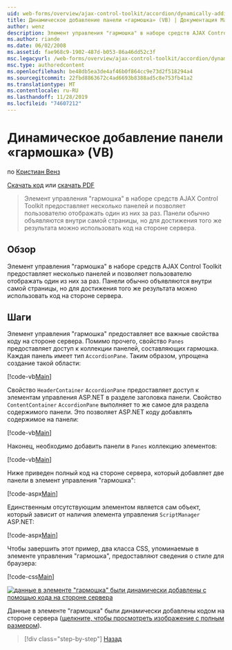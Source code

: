 ```yaml
---
uid: web-forms/overview/ajax-control-toolkit/accordion/dynamically-adding-an-accordion-pane-vb
title: Динамическое добавление панели «гармошка» (VB) | Документация Майкрософт
author: wenz
description: Элемент управления "гармошка" в наборе средств AJAX Control Toolkit предоставляет несколько панелей и позволяет пользователю отображать один из них за раз. Панели обычно объявляются w...
ms.author: riande
ms.date: 06/02/2008
ms.assetid: fae968c9-1902-487d-b053-86a46dd52c3f
msc.legacyurl: /web-forms/overview/ajax-control-toolkit/accordion/dynamically-adding-an-accordion-pane-vb
msc.type: authoredcontent
ms.openlocfilehash: be48db5ea3de4af46b0f864cc9e73d2f518294a4
ms.sourcegitcommit: 22fbd8863672c4ad6693b8388ad5c8e753fb41a2
ms.translationtype: MT
ms.contentlocale: ru-RU
ms.lasthandoff: 11/28/2019
ms.locfileid: "74607212"
---
```

# <a name="dynamically-adding-an-accordion-pane-vb"></a>Динамическое добавление панели «гармошка» (VB)

по [Кристиан Венз](https://github.com/wenz)

[Скачать код](https://download.microsoft.com/download/5/6/d/56d50cef-2011-4c8f-9891-7edc6dc57df9/Accordion2.vb.zip) или [скачать PDF](https://download.microsoft.com/download/6/7/1/6718d452-ff89-4d3f-a90e-c74ec2d636a3/accordion2VB.pdf)

> Элемент управления "гармошка" в наборе средств AJAX Control Toolkit предоставляет несколько панелей и позволяет пользователю отображать один из них за раз. Панели обычно объявляются внутри самой страницы, но для достижения того же результата можно использовать код на стороне сервера.

## <a name="overview"></a>Обзор

Элемент управления "гармошка" в наборе средств AJAX Control Toolkit предоставляет несколько панелей и позволяет пользователю отображать один из них за раз. Панели обычно объявляются внутри самой страницы, но для достижения того же результата можно использовать код на стороне сервера.

## <a name="steps"></a>Шаги

Элемент управления "гармошка" предоставляет все важные свойства коду на стороне сервера. Помимо прочего, свойство `Panes` предоставляет доступ к коллекции панелей, составляющих гармошка. Каждая панель имеет тип `AccordionPane`. Таким образом, упрощена создание такой области:

[!code-vb[Main](dynamically-adding-an-accordion-pane-vb/samples/sample1.vb)]

Свойство `HeaderContainer` `AccordionPane` предоставляет доступ к элементам управления ASP.NET в разделе заголовка панели. Свойство `ContentContainer` `AccordionPane` выполняет то же самое для раздела содержимого панели. Это позволяет ASP.NET коду добавлять содержимое на панели:

[!code-vb[Main](dynamically-adding-an-accordion-pane-vb/samples/sample2.vb)]

Наконец, необходимо добавить панели в `Panes` коллекцию элементов:

[!code-vb[Main](dynamically-adding-an-accordion-pane-vb/samples/sample3.vb)]

Ниже приведен полный код на стороне сервера, который добавляет две панели в элемент управления "гармошка":

[!code-aspx[Main](dynamically-adding-an-accordion-pane-vb/samples/sample4.aspx)]

Единственным отсутствующим элементом является сам объект, который зависит от наличия элемента управления `ScriptManager` ASP.NET:

[!code-aspx[Main](dynamically-adding-an-accordion-pane-vb/samples/sample5.aspx)]

Чтобы завершить этот пример, два класса CSS, упоминаемые в элементе управления "гармошка", предоставляют сведения о стиле для браузера:

[!code-css[Main](dynamically-adding-an-accordion-pane-vb/samples/sample6.css)]

[![данные в элементе "гармошка" были динамически добавлены с помощью кода на стороне сервера](dynamically-adding-an-accordion-pane-vb/_static/image2.png)](dynamically-adding-an-accordion-pane-vb/_static/image1.png)

Данные в элементе "гармошка" были динамически добавлены кодом на стороне сервера ([щелкните, чтобы просмотреть изображение с полным размером](dynamically-adding-an-accordion-pane-vb/_static/image3.png)).

> [!div class="step-by-step"]
> [Назад](databinding-to-an-accordion-vb.md)
